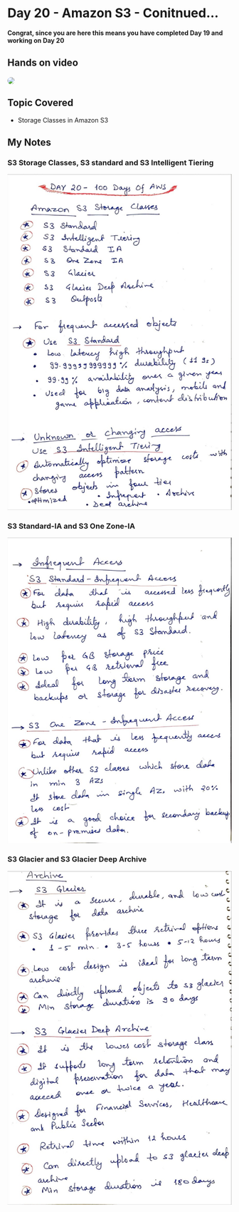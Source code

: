 # Day 20 - Amazon S3 - Conitnued...

**Congrat, since you are here this means you have completed Day 19 and working on Day 20**

## Hands on video
<a href="https://youtu.be/7n-AIcNqgl8">
<img src="https://i3.ytimg.com/vi/7n-AIcNqgl8/hqdefault.jpg" align="center" width="200" style="border-radius:40px" />
</a>

## Topic Covered
 - Storage Classes in Amazon S3

## My Notes

  ### S3 Storage Classes, S3 standard and S3 Intelligent Tiering
  ![1](./images/6764813bf2ad21a20cf3fd0e7553511621f43341.jpeg)

  ### S3 Standard-IA and S3 One Zone-IA
  ![2](./images/e711d837d1eee4ba4637f15bc68d1fad45f31b76.jpeg)

  ### S3 Glacier and S3 Glacier Deep Archive
  ![3](./images/4f7854991c4a5eb9257e5afe7ef455ba101eb7de.jpeg)


  

